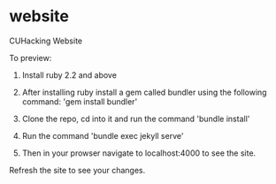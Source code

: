 # website
CUHacking Website

To preview:

1) Install ruby 2.2 and above

2) After installing ruby install a gem called bundler using the following command: 'gem install bundler'

3) Clone the repo, cd into it and run the command 'bundle install'

4) Run the command 'bundle exec jekyll serve'

5) Then in your prowser navigate to localhost:4000 to see the site.

Refresh the site to see your changes.
